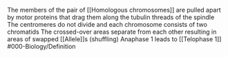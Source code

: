 The members of the pair of [[Homologous chromosomes]] are pulled apart by motor proteins that drag them along the tubulin threads of the spindle 
The centromeres do not divide and each chromosome consists of two chromatids
The crossed-over areas separate from each other resulting in areas of swapped [[Allele]]s (shuffling)
Anaphase 1 leads to [[Telophase 1]]
#000-Biology/Definition 